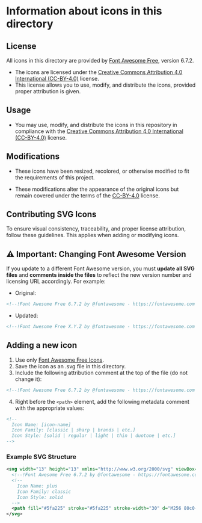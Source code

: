 # Information about icons in this directory

## License

All icons in this directory are provided by
[Font Awesome Free](https://fontawesome.com), version 6.7.2.

- The icons are licensed under the [Creative Commons Attribution 4.0
  International (CC-BY-4.0)](https://creativecommons.org/licenses/by/4.0/)
  license.
- This license allows you to use, modify, and distribute the icons, provided
  proper attribution is given.

## Usage

- You may use, modify, and distribute the icons in this repository in
  compliance with the [Creative Commons Attribution 4.0 International
  (CC-BY-4.0)](https://creativecommons.org/licenses/by/4.0/) license.

## Modifications

- These icons have been resized, recolored, or otherwise modified to fit the
  requirements of this project.

- These modifications alter the appearance of the original icons but remain
  covered under the terms of the
  [CC-BY-4.0](https://creativecommons.org/licenses/by/4.0/) license.

## Contributing SVG Icons

To ensure visual consistency, traceability, and proper license attribution,
follow these guidelines. This applies when adding or modifying icons.

## ⚠️ Important: Changing Font Awesome Version

If you update to a different Font Awesome version, you must **update all SVG
files** and **comments inside the files** to reflect the new version number and
licensing URL accordingly. For example:

* Original:
```xml
<!--!Font Awesome Free 6.7.2 by @fontawesome - https://fontawesome.com License - https://fontawesome.com/license/free Copyright 2025 Fonticons, Inc.-->
```
* Updated:
```xml
<!--!Font Awesome Free X.Y.Z by @fontawesome - https://fontawesome.com License - https://fontawesome.com/license/free Copyright YYYY Fonticons, Inc.-->
```

## Adding a new icon

1. Use only [Font Awesome Free Icons](https://fontawesome.com/icons).
2. Save the icon as an .svg file in this directory.
3. Include the following attribution comment at the top of the file (do not
   change it):
```xml
<!--!Font Awesome Free 6.7.2 by @fontawesome - https://fontawesome.com License - https://fontawesome.com/license/free Copyright 2025 Fonticons, Inc.-->
```
4. Right before the `<path>` element, add the following metadata comment with
   the appropriate values:
```xml
<!--
  Icon Name: [icon-name]
  Icon Family: [classic | sharp | brands | etc.]
  Icon Style: [solid | regular | light | thin | duotone | etc.]
-->
```

### Example SVG Structure

```xml
<svg width="13" height="13" xmlns="http://www.w3.org/2000/svg" viewBox="0 0 448 512">
  <!--!Font Awesome Free 6.7.2 by @fontawesome - https://fontawesome.com License - https://fontawesome.com/license/free Copyright 2025 Fonticons, Inc.-->
  <!--
    Icon Name: plus
    Icon Family: classic
    Icon Style: solid
  -->
  <path fill="#5fa225" stroke="#5fa225" stroke-width="30" d="M256 80c0-17.7-14.3-32-32-32s-32 14.3-32 32l0 144L48 224c-17.7 0-32 14.3-32 32s14.3 32 32 32l144 0 0 144c0 17.7 14.3 32 32 32s32-14.3 32-32l0-144 144 0c17.7 0 32-14.3 32-32s-14.3-32-32-32l-144 0 0-144z"/>
</svg>
```
